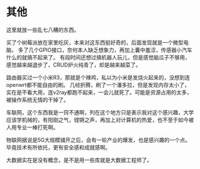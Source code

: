 # 其他

这里就放一些乱七八糟的东西。

买了个树莓派放在家里吃灰，本来对这东西挺好奇的，后面发现就是一个微型电脑，
多了几个GPIO接口，奈何本人缺乏想象力，再加上囊中羞涩，传感器小汽车什么的就搞不起来了。
有段时间还想过搞机器人玩儿，但是感觉脑瓜子不够用，感觉越来越退步了，CRUD炉火纯青了，却是越来越菜了。

路由器买过一个小米R3，那就是个辣鸡，私以为小米是发烧火起来的，没想到连openwrt都不能自由的刷。
几经折腾，刷了一个潘多拉，但是发现内存太小了，实在是不看大用，连v2ray都跑不起来，一会儿就死了。可能是资源占用的太多，被操作系统无情的干掉了。

车联网，这个东西我是一窍不通啊，列在这个地方只是表示我对这个感兴趣，大学应该学机械的，有阳刚之气，铿锵之声，再加上对计算机的热爱，也不至于如今被人用专业一棒打死啊。

物联网据说是5G大规模铺开之后，会有一轮产业的爆发，也是感兴趣的一个点。
毕竟技术有所依托，更有安全感和成就感啊。

大数据实在是没有概念，是不是用一些库就是大数据工程师了。